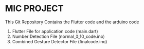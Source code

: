 # MIC PROJECT

This Git Repository Contains the Flutter code and the arduino code

1. Flutter File for application code (main.dart)
2. Number Detection File (normal_0_10_code.ino)
3. Combined Gesture Detector File (finalcode.ino)
